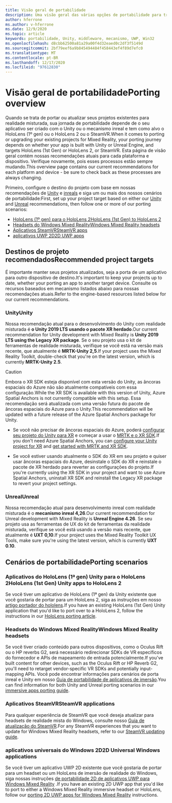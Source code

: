 ```yaml
---
title: Visão geral de portabilidade
description: Uma visão geral das várias opções de portabilidade para trazer os aplicativos existentes para a realidade misturada.
author: hferrone
ms.author: v-hferrone
ms.date: 12/9/2020
ms.topic: article
keywords: portabilidade, Unity, middleware, mecanismo, UWP, Win32
ms.openlocfilehash: d8cbb62500a81a29a00f4d32eaed0c2df3f5149d
ms.sourcegitcommit: 2bf79eef6a9b845494484f458443ef4f89d7efc0
ms.translationtype: MT
ms.contentlocale: pt-BR
ms.lasthandoff: 12/17/2020
ms.locfileid: "97612830"
---
```

# <a name="porting-overview"></a><span data-ttu-id="be194-104">Visão geral de portabilidade</span><span class="sxs-lookup"><span data-stu-id="be194-104">Porting overview</span></span>

<span data-ttu-id="be194-105">Quando se trata de portar ou atualizar seus projetos existentes para realidade misturada, sua jornada de portabilidade depende de o seu aplicativo ser criado com o Unity ou o mecanismo inreal e tem como alvo o HoloLens (1º gen) ou o HoloLens 2 ou o SteamVR.</span><span class="sxs-lookup"><span data-stu-id="be194-105">When it comes to porting or upgrading your existing projects for Mixed Reality, your porting journey depends on whether your app is built with Unity or Unreal Engine, and targets HoloLens (1st Gen) or HoloLens 2, or SteamVR.</span></span> <span data-ttu-id="be194-106">Esta página de visão geral contém nossas recomendações atuais para cada plataforma e dispositivo. Verifique novamente, pois esses processos estão sempre mudando.</span><span class="sxs-lookup"><span data-stu-id="be194-106">This overview page contains our current recommendations for each platform and device - be sure to check back as these processes are always changing.</span></span>

<span data-ttu-id="be194-107">Primeiro, configure o destino do projeto com base em nossas recomendações de [Unity](#unity) e [inreals](#unreal) e siga um ou mais dos nossos cenários de portabilidade:</span><span class="sxs-lookup"><span data-stu-id="be194-107">First, set up your project target based on either our [Unity](#unity) and [Unreal](#unreal) recommendations, then follow one or more of our porting scenarios:</span></span>

- [<span data-ttu-id="be194-108">HoloLens (1º gen) para o HoloLens 2</span><span class="sxs-lookup"><span data-stu-id="be194-108">HoloLens (1st Gen) to HoloLens 2</span></span>](#hololens-1st-gen-unity-apps-to-hololens-2)
- [<span data-ttu-id="be194-109">Headsets do Windows Mixed Reality</span><span class="sxs-lookup"><span data-stu-id="be194-109">Windows Mixed Reality headsets</span></span>](#windows-mixed-reality-headsets)
- [<span data-ttu-id="be194-110">Aplicativos SteamVR</span><span class="sxs-lookup"><span data-stu-id="be194-110">SteamVR apps</span></span>](#steamvr-applications)
- [<span data-ttu-id="be194-111">aplicativos UWP 2D</span><span class="sxs-lookup"><span data-stu-id="be194-111">2D UWP apps</span></span>](#2d-universal-windows-applications)

## <a name="recommended-project-targets"></a><span data-ttu-id="be194-112">Destinos de projeto recomendados</span><span class="sxs-lookup"><span data-stu-id="be194-112">Recommended project targets</span></span>

<span data-ttu-id="be194-113">É importante manter seus projetos atualizados, seja a porta de um aplicativo para outro dispositivo de destino.</span><span class="sxs-lookup"><span data-stu-id="be194-113">It's important to keep your projects up to date, whether your porting an app to another target device.</span></span> <span data-ttu-id="be194-114">Consulte os recursos baseados em mecanismo listados abaixo para nossas recomendações atuais.</span><span class="sxs-lookup"><span data-stu-id="be194-114">Refer to the engine-based resources listed below for our current recommendations.</span></span>

### <a name="unity"></a><span data-ttu-id="be194-115">Unity</span><span class="sxs-lookup"><span data-stu-id="be194-115">Unity</span></span>

<span data-ttu-id="be194-116">Nossa recomendação atual para o desenvolvimento do Unity com realidade misturada é **o Unity 2019 LTS usando o pacote XR herdado**.</span><span class="sxs-lookup"><span data-stu-id="be194-116">Our current recommendation for Unity development with Mixed Reality is **Unity 2019 LTS using the Legacy XR package**.</span></span> <span data-ttu-id="be194-117">Se o seu projeto usa o kit de ferramentas de realidade misturada, verifique se você está na versão mais recente, que atualmente é **MRTK-Unity 2,5**.</span><span class="sxs-lookup"><span data-stu-id="be194-117">If your project uses the Mixed Reality Toolkit, double-check that you're on the latest version, which is currently **MRTK-Unity 2.5**.</span></span>

> [!CAUTION]
> <span data-ttu-id="be194-118">Embora o XR SDK esteja disponível com esta versão do Unity, as âncoras espaciais do Azure não são atualmente compatíveis com essa configuração.</span><span class="sxs-lookup"><span data-stu-id="be194-118">While the XR SDK is available with this version of Unity, Azure Spatial Anchors is not currently compatible with this setup.</span></span> <span data-ttu-id="be194-119">Essa recomendação será atualizada com uma versão futura do pacote de âncoras espaciais do Azure para o Unity.</span><span class="sxs-lookup"><span data-stu-id="be194-119">This recommendation will be updated with a future release of the Azure Spatial Anchors package for Unity.</span></span> 
> 
> * <span data-ttu-id="be194-120">Se você não precisar de âncoras espaciais do Azure, poderá [configurar seu projeto do Unity para XR](https://docs.unity3d.com/Manual/configuring-project-for-xr.html) e começar a usar o [MRTK e o XR SDK](https://microsoft.github.io/MixedRealityToolkit-Unity/Documentation/GettingStartedWithMRTKAndXRSDK.html).</span><span class="sxs-lookup"><span data-stu-id="be194-120">If you don't need Azure Spatial Anchors, you can [configure your Unity project for XR](https://docs.unity3d.com/Manual/configuring-project-for-xr.html) and [get started with MRTK and XR SDK](https://microsoft.github.io/MixedRealityToolkit-Unity/Documentation/GettingStartedWithMRTKAndXRSDK.html).</span></span>
> 
> * <span data-ttu-id="be194-121">Se você estiver usando atualmente o SDK do XR em seu projeto e quiser usar âncoras espaciais do Azure, desinstale o SDK do XR e reinstale o pacote de XR herdado para reverter as configurações do projeto.</span><span class="sxs-lookup"><span data-stu-id="be194-121">If you're currently using the XR SDK in your project and want to use Azure Spatial Anchors, uninstall XR SDK and reinstall the Legacy XR package to revert your project settings.</span></span>


### <a name="unreal"></a><span data-ttu-id="be194-122">Unreal</span><span class="sxs-lookup"><span data-stu-id="be194-122">Unreal</span></span> 

<span data-ttu-id="be194-123">Nossa recomendação atual para desenvolvimento inreal com realidade misturada é o **mecanismo inreal 4,26**.</span><span class="sxs-lookup"><span data-stu-id="be194-123">Our current recommendation for Unreal development with Mixed Reality is **Unreal Engine 4.26**.</span></span> <span data-ttu-id="be194-124">Se seu projeto usa as ferramentas de UX do kit de ferramentas da realidade misturada, verifique se você está usando a versão mais recente, que atualmente é **UXT 0,10**.</span><span class="sxs-lookup"><span data-stu-id="be194-124">If your project uses the Mixed Reality Toolkit UX Tools, make sure you're using the latest version, which is currently **UXT 0.10**.</span></span>

## <a name="porting-scenarios"></a><span data-ttu-id="be194-125">Cenários de portabilidade</span><span class="sxs-lookup"><span data-stu-id="be194-125">Porting scenarios</span></span>

### <a name="hololens-1st-gen-unity-apps-to-hololens-2"></a><span data-ttu-id="be194-126">Aplicativos do HoloLens (1ª gen) Unity para o HoloLens 2</span><span class="sxs-lookup"><span data-stu-id="be194-126">HoloLens (1st Gen) Unity apps to HoloLens 2</span></span>

<span data-ttu-id="be194-127">Se você tiver um aplicativo de HoloLens (1ª gen) da Unity existente que você gostaria de portar para um HoloLens 2, siga as instruções em nosso [artigo portador do hololens](../unity/mrtk-porting-guide.md).</span><span class="sxs-lookup"><span data-stu-id="be194-127">If you have an existing HoloLens (1st Gen) Unity application that you'd like to port over to a HoloLens 2, follow the instructions in our [HoloLens porting article](../unity/mrtk-porting-guide.md).</span></span>

### <a name="windows-mixed-reality-headsets"></a><span data-ttu-id="be194-128">Headsets do Windows Mixed Reality</span><span class="sxs-lookup"><span data-stu-id="be194-128">Windows Mixed Reality headsets</span></span>

<span data-ttu-id="be194-129">Se você tiver criado conteúdo para outros dispositivos, como o Oculus Rift ou o HP reverbs G2, será necessário redirecionar SDKs de VR específicos do fornecedor e APIs de mapeamento de entrada potencialmente.</span><span class="sxs-lookup"><span data-stu-id="be194-129">If you've built content for other devices, such as the Oculus Rift or HP Reverb G2, you'll need to retarget vendor-specific VR SDKs and potentially input-mapping APIs.</span></span> <span data-ttu-id="be194-130">Você pode encontrar informações para cenários de porta inreal e Unity em nosso [Guia de portabilidade de aplicativos de imersão](porting-guides.md).</span><span class="sxs-lookup"><span data-stu-id="be194-130">You can find information for both Unity and Unreal porting scenarios in our [immersive apps porting guide](porting-guides.md).</span></span>

### <a name="steamvr-applications"></a><span data-ttu-id="be194-131">Aplicativos SteamVR</span><span class="sxs-lookup"><span data-stu-id="be194-131">SteamVR applications</span></span>

<span data-ttu-id="be194-132">Para qualquer experiência de SteamVR que você deseja atualizar para headsets de realidade mista do Windows, consulte nosso [Guia de atualização do SteamVR](updating-your-steamvr-application-for-windows-mixed-reality.md).</span><span class="sxs-lookup"><span data-stu-id="be194-132">For any SteamVR experiences that you want to update for Windows Mixed Reality headsets, refer to our [SteamVR updating guide](updating-your-steamvr-application-for-windows-mixed-reality.md).</span></span>

### <a name="2d-universal-windows-applications"></a><span data-ttu-id="be194-133">aplicativos universais do Windows 2D</span><span class="sxs-lookup"><span data-stu-id="be194-133">2D Universal Windows applications</span></span>

<span data-ttu-id="be194-134">Se você tiver um aplicativo UWP 2D existente que você gostaria de portar para um headset ou um HoloLens de imersão de realidade do Windows, siga nossas instruções [de portabilidade 2D de aplicativos UWP para Windows Mixed Reality](building-2d-apps.md) .</span><span class="sxs-lookup"><span data-stu-id="be194-134">If you have an existing 2D UWP app that you'd like to port to either a Windows Mixed Reality immersive headset or HoloLens, follow our [porting 2D UWP apps for Windows Mixed Reality](building-2d-apps.md) instructions.</span></span>


